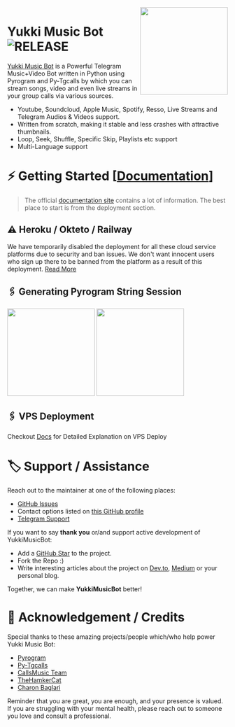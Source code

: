 <img src="https://telegra.ph/file/c0e014ff34f34d1056627.png" align="right" width="200" height="200"/>

# Yukki Music Bot <img src="https://img.shields.io/github/v/release/SheikhUmmer/YukkiMusicBot?color=black&logo=github&logoColor=black&style=social" alt="RELEASE">

[Yukki Music Bot](https://github.com/SheikhUmmer/YukkiMusicBot) is a Powerful Telegram Music+Video Bot written in Python using Pyrogram and Py-Tgcalls by which you can stream songs, video and even live streams in your group calls via various sources.

* Youtube, Soundcloud, Apple Music, Spotify, Resso, Live Streams and Telegram Audios & Videos support.
* Written from scratch, making it stable and less crashes with attractive thumbnails.
* Loop, Seek, Shuffle, Specific Skip, Playlists etc support
* Multi-Language support


# ⚡️ Getting Started [[Documentation](https://notreallyshikhar.gitbook.io/yukkimusicbot/)]

> The official [documentation site](https://notreallyshikhar.gitbook.io/yukkimusicbot/) contains a lot of information. The best place to start is from the deployment section.

## ⚠️ Heroku / Okteto / Railway

We have temporarily disabled the deployment for  all these cloud service platforms due to security and ban issues. We don't want innocent users who sign up there to be banned from the platform as a result of this deployment. [Read More](https://t.me/TheYukki/2541)

## 🖇 Generating Pyrogram String Session

<p>
<a href="https://replit.com/@NotReallyShikhar/Yukki-Music-String-Gen"><img src="https://img.shields.io/badge/Generate%20On%20Repl-blueviolet?style=for-the-badge&logo=appveyor" width="200""/></a>
<a href="https://t.me/YukkiStringBot"><img src="https://img.shields.io/badge/TG%20String%20Gen%20Bot-blueviolet?style=for-the-badge&logo=appveyor" width="200""/></a>
</p>

## 🖇 VPS Deployment

Checkout [Docs](https://notreallyshikhar.gitbook.io/yukkimusicbot/deployment/local-hosting-or-vps) for Detailed Explanation on VPS Deploy


# 🏷 Support / Assistance

Reach out to the maintainer at one of the following places:

- [GitHub Issues](https://github.com/TeamYukki/yukkimusicbot/issues/new?assignees=&labels=question&template=SUPPORT_QUESTION.md&title=support%3A+)
- Contact options listed on [this GitHub profile](https://github.com/TeamYukki)
- [Telegram Support](https://t.me/YukkiSupport)

If you want to say **thank you** or/and support active development of YukkiMusicBot:

- Add a [GitHub Star](https://github.com/SheikhUmmer/YukkiMusicBot) to the project.
- Fork the Repo :)
- Write interesting articles about the project on [Dev.to](https://dev.to/), [Medium](https://medium.com/) or your personal blog.

Together, we can make **YukkiMusicBot** better!
# 📑 Acknowledgement / Credits

Special thanks to these amazing projects/people which/who help power Yukki Music Bot:

- [Pyrogram](https://github.com/pyrogram/pyrogram)
- [Py-Tgcalls](https://github.com/pytgcalls/pytgcalls)
- [CallsMusic Team](https://github.com/Callsmusic)
- [TheHamkerCat](https://github.com/TheHamkerCat)
- [Charon Baglari](https://github.com/XCBv021)


Reminder that you are great, you are enough, and your presence is valued. If you are struggling with your mental health, please reach out to someone you love and consult a professional.
